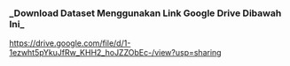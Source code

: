 ### **_Download Dataset Menggunakan Link Google Drive Dibawah Ini**_

https://drive.google.com/file/d/1-1ezwht5pYkuJfRw_KHH2_hoJZZObEc-/view?usp=sharing 
